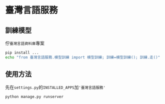 # 臺灣言語服務



## 訓練模型
佇`臺灣言語資料庫`專案
```bash
pip install ...
echo "from 臺灣言語服務.模型訓練 import 模型訓練; 訓練=模型訓練(); 訓練.走()" | python manage.py shell  
```

## 使用方法
先在`settings.py`的`INSTALLED_APPS`加`'臺灣言語服務'`
```bash
python manage.py runserver
```